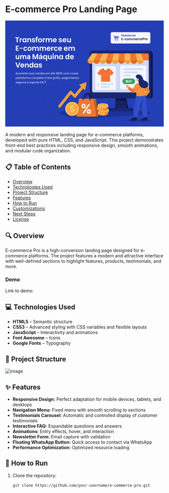 # E-commerce Pro Landing Page

![E-commerce Pro](Assets/plataforma_ecommerce.png)

A modern and responsive landing page for e-commerce platforms, developed with pure HTML, CSS, and JavaScript. This project demonstrates front-end best practices including responsive design, smooth animations, and modular code organization.

## 📋 Table of Contents

- [Overview](#overview)
- [Technologies Used](#technologies-used)
- [Project Structure](#project-structure)
- [Features](#features)
- [How to Run](#how-to-run)
- [Customizations](#customizations)
- [Next Steps](#next-steps)
- [License](#license)

## 🔍 Overview

E-commerce Pro is a high-conversion landing page designed for e-commerce platforms. The project features a modern and attractive interface with well-defined sections to highlight features, products, testimonials, and more.

### Demo

Link to demo:

## 💻 Technologies Used

- **HTML5** – Semantic structure  
- **CSS3** – Advanced styling with CSS variables and flexible layouts  
- **JavaScript** – Interactivity and animations  
- **Font Awesome** – Icons  
- **Google Fonts** – Typography  

## 📁 Project Structure

![image](https://github.com/user-attachments/assets/81542e87-249b-474c-b958-79d860b57378)

## ✨ Features

- **Responsive Design:** Perfect adaptation for mobile devices, tablets, and desktops  
- **Navigation Menu:** Fixed menu with smooth scrolling to sections  
- **Testimonials Carousel:** Automatic and controlled display of customer testimonials  
- **Interactive FAQ:** Expandable questions and answers  
- **Animations:** Entry effects, hover, and interaction  
- **Newsletter Form:** Email capture with validation  
- **Floating WhatsApp Button:** Quick access to contact via WhatsApp  
- **Performance Optimization:** Optimized resource loading  

## 🚀 How to Run

1. Clone the repository:  
   ```bash
   git clone https://github.com/your-username/e-commerce-pro.git
